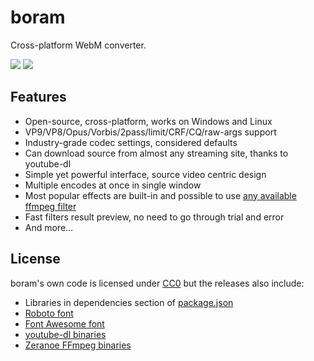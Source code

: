 # boram

Cross-platform WebM converter.

![](https://raw.githubusercontent.com/Kagami/boram/assets/boram-source.png)
![](https://raw.githubusercontent.com/Kagami/boram/assets/boram-encode.png)

## Features

* Open-source, cross-platform, works on Windows and Linux
* VP9/VP8/Opus/Vorbis/2pass/limit/CRF/CQ/raw-args support
* Industry-grade codec settings, considered defaults
* Can download source from almost any streaming site, thanks to youtube-dl
* Simple yet powerful interface, source video centric design
* Multiple encodes at once in single window
* Most popular effects are built-in and possible to use [any available ffmpeg filter](https://ffmpeg.org/ffmpeg-filters.html)
* Fast filters result preview, no need to go through trial and error
* And more…

## License

boram's own code is licensed under [CC0](COPYING) but the releases also include:

* Libraries in dependencies section of [package.json](package.json)
* [Roboto font](https://fonts.google.com/specimen/Roboto)
* [Font Awesome font](https://github.com/FortAwesome/Font-Awesome)
* [youtube-dl binaries](https://rg3.github.io/youtube-dl/)
* [Zeranoe FFmpeg binaries](http://ffmpeg.zeranoe.com/builds/)
